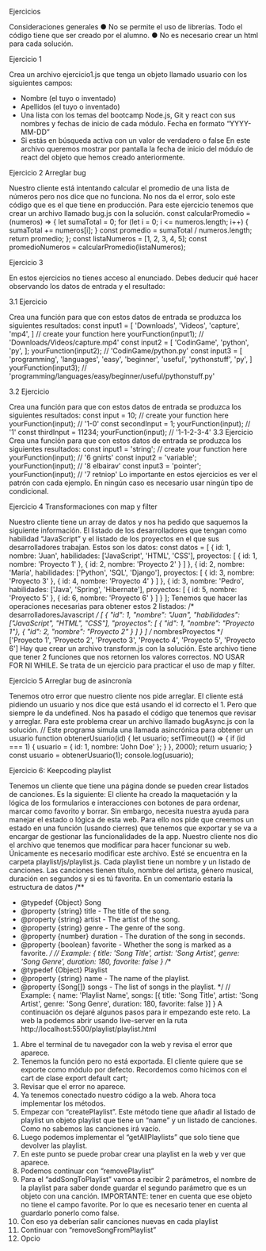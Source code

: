 
Ejercicios

Consideraciones generales
● No se permite el uso de librerías. Todo el código tiene que ser creado por el
alumno.
● No es necesario crear un html para cada solución.

Ejercicio 1

Crea un archivo ejercicio1.js que tenga un objeto llamado usuario con los siguientes
campos:
- Nombre (el tuyo o inventado)
- Apellidos (el tuyo o inventado)
- Una lista con los temas del bootcamp Node.js, Git y react con sus nombres y fechas
de inicio de cada módulo. Fecha en formato “YYYY-MM-DD”
- Si estás en búsqueda activa con un valor de verdadero o false
En este archivo queremos mostrar por pantalla la fecha de inicio del módulo de react del
objeto que hemos creado anteriormente.



Ejercicio 2 Arreglar bug

Nuestro cliente está intentando calcular el promedio de una lista de números pero nos dice
que no funciona. No nos da el error, solo este código que es el que tiene en producción.
Para este ejercicio tenemos que crear un archivo llamado bug.js con la solución.
const calcularPromedio = (numeros) => {
let sumaTotal = 0;
for (let i = 0; i <= numeros.length; i++) {
sumaTotal += numeros[i];
}
const promedio = sumaTotal / numeros.length;
return promedio;
};
const listaNumeros = [1, 2, 3, 4, 5];
const promedioNumeros = calcularPromedio(listaNumeros);



Ejercicio 3

En estos ejercicios no tienes acceso al enunciado. Debes deducir qué hacer observando los
datos de entrada y el resultado:

3.1 Ejercicio

Crea una función para que con estos datos de entrada se produzca los siguientes
resultados:
const input1 = [
'Downloads',
'Videos',
'capture',
'mp4',
]
// create your function here
yourFunction(input1); // 'Downloads/Videos/capture.mp4'
const input2 = [
'CodinGame',
'python',
'py',
];
yourFunction(input2); // 'CodinGame/python.py'
const input3 = [
'programming',
'languages',
'easy',
'beginner',
'useful',
'pythonstuff',
'py',
]
yourFunction(input3);
// 'programming/languages/easy/beginner/useful/pythonstuff.py'


3.2 Ejercicio

Crea una función para que con estos datos de entrada se produzca los siguientes
resultados:
const input = 10;
// create your function here
yourFunction(input); // '1-0'
const secondInput = 1;
yourFunction(input); // '1'
const thirdInput = 11234;
yourFunction(input); // '1-1-2-3-4'
3.3 Ejercicio
Crea una función para que con estos datos de entrada se produzca los siguientes
resultados:
const input1 = 'string';
// create your function here
yourFunction(input); // '6 gnirts'
const input2 = 'variable';
yourFunction(input); // '8 elbairav'
const input3 = 'pointer';
yourFunction(input); // '7 retniop'
Lo importante en estos ejercicios es ver el patrón con cada ejemplo. En ningún caso es
necesario usar ningún tipo de condicional.



Ejercicio 4 Transformaciones con map y filter

Nuestro cliente tiene un array de datos y nos ha pedido que saquemos la siguiente
información. El listado de los desarrolladores que tengan como habilidad “JavaScript” y el
listado de los proyectos en el que sus desarrolladores trabajan.
Estos son los datos:
const datos = [
{
id: 1,
nombre: 'Juan',
habilidades: ['JavaScript', 'HTML', 'CSS'],
proyectos: [
{ id: 1, nombre: 'Proyecto 1' },
{ id: 2, nombre: 'Proyecto 2' }
]
},
{
id: 2,
nombre: 'María',
habilidades: ['Python', 'SQL', 'Django'],
proyectos: [
{ id: 3, nombre: 'Proyecto 3' },
{ id: 4, nombre: 'Proyecto 4' }
]
},
{
id: 3,
nombre: 'Pedro',
habilidades: ['Java', 'Spring', 'Hibernate'],
proyectos: [
{ id: 5, nombre: 'Proyecto 5' },
{ id: 6, nombre: 'Proyecto 6' }
]
}
];
Tenemos que hacer las operaciones necesarias para obtener estos 2 listados:
/* desarrolladoresJavascript */
[
{
"id": 1,
"nombre": "Juan",
"habilidades": ["JavaScript", "HTML", "CSS"],
"proyectos": [
{ "id": 1, "nombre": "Proyecto 1"},
{ "id": 2, "nombre": "Proyecto 2" }
]
}
]
/* nombresProyectos */
['Proyecto 1', 'Proyecto 2', 'Proyecto 3', 'Proyecto 4', 'Proyecto 5',
'Proyecto 6']
Hay que crear un archivo transform.js con la solución. Este archivo tiene que tener 2
funciones que nos retornen los valores correctos. NO USAR FOR NI WHILE. Se trata de un
ejercicio para practicar el uso de map y filter.



Ejercicio 5 Arreglar bug de asincronía

Tenemos otro error que nuestro cliente nos pide arreglar. El cliente está pidiendo un usuario
y nos dice que está usando el id correcto el 1. Pero que siempre le da undefined. Nos ha
pasado el código que tenemos que revisar y arreglar. Para este problema crear un archivo
llamado bugAsync.js con la solución.
// Este programa simula una llamada asincrónica para obtener un usuario
function obtenerUsuario(id) {
let usuario;
setTimeout(() => {
if (id === 1) {
usuario = { id: 1, nombre: 'John Doe' };
}
}, 2000);
return usuario;
}
const usuario = obtenerUsuario(1);
console.log(usuario);



Ejercicio 6: Keepcoding playlist

Tenemos un cliente que tiene una página donde se pueden crear listados de canciones. Es
la siguiente:
El cliente ha creado la maquetación y la lógica de los formularios e interacciones con
botones de para ordenar, marcar como favorito y borrar. Sin embargo, necesita nuestra
ayuda para manejar el estado o lógica de esta web.
Para ello nos pide que creemos un estado en una función (usando cierres) que tenemos
que exportar y se va a encargar de gestionar las funcionalidades de la app.
Nuestro cliente nos dio el archivo que tenemos que modificar para hacer funcionar su web.
Únicamente es necesario modificar este archivo. Esté se encuentra en la carpeta
playlist/js/playlist.js.
Cada playlist tiene un nombre y un listado de canciones. Las canciones tienen título,
nombre del artista, género musical, duración en segundos y si es tú favorita.
En un comentario estaría la estructura de datos
/**
* @typedef {Object} Song
* @property {string} title - The title of the song.
* @property {string} artist - The artist of the song.
* @property {string} genre - The genre of the song.
* @property {number} duration - The duration of the song in seconds.
* @property {boolean} favorite - Whether the song is marked as a
favorite.
*/
// Example: { title: 'Song Title', artist: 'Song Artist', genre: 'Song
Genre', duration: 180, favorite: false }
/**
* @typedef {Object} Playlist
* @property {string} name - The name of the playlist.
* @property {Song[]} songs - The list of songs in the playlist.
*/
// Example: { name: 'Playlist Name', songs: [{ title: 'Song Title',
artist: 'Song Artist', genre: 'Song Genre', duration: 180, favorite:
false }] }
A continuación os dejaré algunos pasos para ir empezando este reto. La web la podemos
abrir usando live-server en la ruta http://localhost:5500/playlist/playlist.html
1. Abre el terminal de tu navegador con la web y revisa el error que aparece.
2. Tenemos la función pero no está exportada. El cliente quiere que se exporte como
módulo por defecto. Recordemos como hicimos con el cart de clase export
default cart;
3. Revisar que el error no aparece.
4. Ya tenemos conectado nuestro código a la web. Ahora toca implementar los
métodos.
5. Empezar con “createPlaylist”. Este método tiene que añadir al listado de playlist un
objeto playlist que tiene un “name” y un listado de canciones. Como no sabemos las
canciones irá vacío.
6. Luego podemos implementar el “getAllPlaylists” que solo tiene que devolver las
playlist.
7. En este punto se puede probar crear una playlist en la web y ver que aparece.
8. Podemos continuar con “removePlaylist”
9. Para el “addSongToPlaylist” vamos a recibir 2 parámetros, el nombre de la playlist
para saber donde guardar el segundo parámetro que es un objeto con una canción.
IMPORTANTE: tener en cuenta que ese objeto no tiene el campo favorite. Por
lo que es necesario tener en cuenta al guardarlo ponerlo como false.
10. Con eso ya deberían salir canciones nuevas en cada playlist
11. Continuar con “removeSongFromPlaylist”
12. Opcio